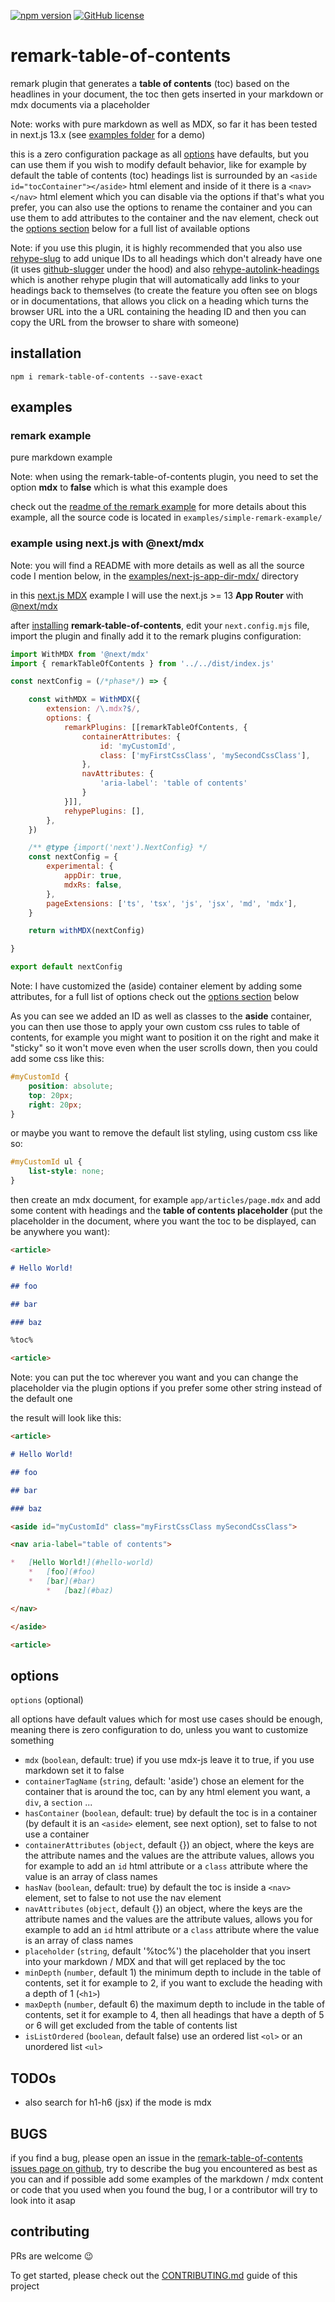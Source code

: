 [![npm version](https://img.shields.io/npm/v/remark-table-of-contents.svg?style=flat)](https://www.npmjs.com/package/remark-table-of-contents)
[![GitHub license](https://img.shields.io/github/license/chrisweb/remark-table-of-contents?style=flat)](https://github.com/chrisweb/remark-table-of-contents/blob/master/LICENSE)

# remark-table-of-contents

remark plugin that generates a **table of contents** (toc) based on the headlines in your document, the toc then gets inserted in your markdown or mdx documents via a placeholder

Note: works with pure markdown as well as MDX, so far it has been tested in next.js 13.x (see [examples folder](./examples/next-js-app-dir-mdx/README.md) for a demo)

this is a zero configuration package as all [options](#options) have defaults, but you can use them if you wish to modify default behavior, like for example by default the table of contents (toc) headings list is surrounded by an `<aside id="tocContainer"></aside>` html element and inside of it there is a `<nav></nav>` html element which you can disable via the options if that's what you prefer, you can also use the options to rename the container and you can use them to add attributes to the container and the nav element, check out the [options section](#options) below for a full list of available options

Note: if you use this plugin, it is highly recommended that you also use [rehype-slug](https://www.npmjs.com/package/rehype-slug) to add unique IDs to all headings which don't already have one (it uses [github-slugger](https://www.npmjs.com/package/github-slugger) under the hood) and also [rehype-autolink-headings](https://www.npmjs.com/package/rehype-autolink-headings) which is another rehype plugin that will automatically add links to your headings back to themselves (to create the feature you often see on blogs or in documentations, that allows you click on a heading which turns the browser URL into the a URL containing the heading ID and then you can copy the URL from the browser to share with someone)

## installation

```shell
npm i remark-table-of-contents --save-exact
```

## examples

### remark example

pure markdown example

Note: when using the remark-table-of-contents plugin, you need to set the option **mdx** to **false** which is what this example does

check out the [readme of the remark example](./examples/simple-remark-example/README.md) for more details about this example, all the source code is located in `examples/simple-remark-example/`

### example using next.js with @next/mdx

Note: you will find a README with more details as well as all the source code I mention below, in the [examples/next-js-app-dir-mdx/](./examples/next-js-app-dir-mdx/README.md) directory

in this [next.js MDX](https://nextjs.org/docs/app/building-your-application/configuring/mdx) example I will use the next.js >= 13 **App Router** with [@next/mdx](https://www.npmjs.com/package/@next/mdx)

after [installing](#installation) **remark-table-of-contents**, edit your `next.config.mjs` file, import the plugin and finally add it to the remark plugins configuration:

```js
import WithMDX from '@next/mdx'
import { remarkTableOfContents } from '../../dist/index.js'

const nextConfig = (/*phase*/) => {

    const withMDX = WithMDX({
        extension: /\.mdx?$/,
        options: {
            remarkPlugins: [[remarkTableOfContents, { 
                containerAttributes: { 
                    id: 'myCustomId',
                    class: ['myFirstCssClass', 'mySecondCssClass'],
                },
                navAttributes: {
                    'aria-label': 'table of contents'
                }
            }]],
            rehypePlugins: [],
        },
    })

    /** @type {import('next').NextConfig} */
    const nextConfig = {
        experimental: {
            appDir: true,
            mdxRs: false,
        },
        pageExtensions: ['ts', 'tsx', 'js', 'jsx', 'md', 'mdx'],
    }

    return withMDX(nextConfig)

}

export default nextConfig
```

Note: I have customized the (aside) container element by adding some attributes, for a full list of options check out the [options section](#options) below

As you can see we added an ID as well as classes to the **aside** container, you can then use those to apply your own custom css rules to table of contents, for example you might want to position it on the right and make it "sticky" so it won't move even when the user scrolls down, then you could add some css like this:

```css
#myCustomId {
    position: absolute;
    top: 20px;
    right: 20px;
}
```

or maybe you want to remove the default list styling, using custom css like so:

```css
#myCustomId ul {
    list-style: none;
}
```

then create an mdx document, for example `app/articles/page.mdx` and add some content with headings and the **table of contents placeholder** (put the placeholder in the document, where you want the toc to be displayed, can be anywhere you want):

```md
<article>

# Hello World!

## foo

## bar

### baz

%toc%

<article>
```

Note: you can put the toc wherever you want and you can change the placeholder via the plugin options if you prefer some other string instead of the default one

the result will look like this:

```md
<article>

# Hello World!

## foo

## bar

### baz

<aside id="myCustomId" class="myFirstCssClass mySecondCssClass">

<nav aria-label="table of contents">

*   [Hello World!](#hello-world)
    *   [foo](#foo)
    *   [bar](#bar)
        *   [baz](#baz)

</nav>

</aside>

<article>
```

## options

`options` (optional)

all options have default values which for most use cases should be enough, meaning there is zero configuration to do, unless you want to customize something

* `mdx` (`boolean`, default: true) if you use mdx-js leave it to true, if you use markdown set it to false
* `containerTagName` (`string`, default: 'aside') chose an element for the container that is around the toc, can by any html element you want, a `div`, a `section` ...
* `hasContainer` (`boolean`, default: true) by default the toc is in a container (by default it is an `<aside>` element, see next option), set to false to not use a container
* `containerAttributes` (`object`, default {}) an object, where the keys are the attribute names and the values are the attribute values, allows you for example to add an `id` html attribute or a `class` attribute where the value is an array of class names
* `hasNav` (`boolean`, default: true) by default the toc is inside a `<nav>` element, set to false to not use the nav element
* `navAttributes` (`object`, default {}) an object, where the keys are the attribute names and the values are the attribute values, allows you for example to add an `id` html attribute or a `class` attribute where the value is an array of class names
* `placeholder` (`string`, default '%toc%') the placeholder that you insert into your markdown / MDX and that will get replaced by the toc
* `minDepth` (`number`, default 1) the minimum depth to include in the table of contents, set it for example to 2, if you want to exclude the heading with a depth of 1 (`<h1>`)
* `maxDepth` (`number`, default 6) the maximum depth to include in the table of contents, set it for example to 4, then all headings that have a depth of 5 or 6 will get excluded from the table of contents list
* `isListOrdered` (`boolean`, default false) use an ordered list `<ol>` or an unordered list `<ul>`

## TODOs

* also search for h1-h6 (jsx) if the mode is mdx

## BUGS

if you find a bug, please open an issue in the [remark-table-of-contents issues page on github](https://github.com/chrisweb/remark-table-of-contents/issues), try to describe the bug you encountered as best as you can and if possible add some examples of the markdown / mdx content or code that you used when you found the bug, I or a contributor will try to look into it asap

## contributing

PRs are welcome 😉

To get started, please check out the [CONTRIBUTING.md](CONTRIBUTING.md) guide of this project
